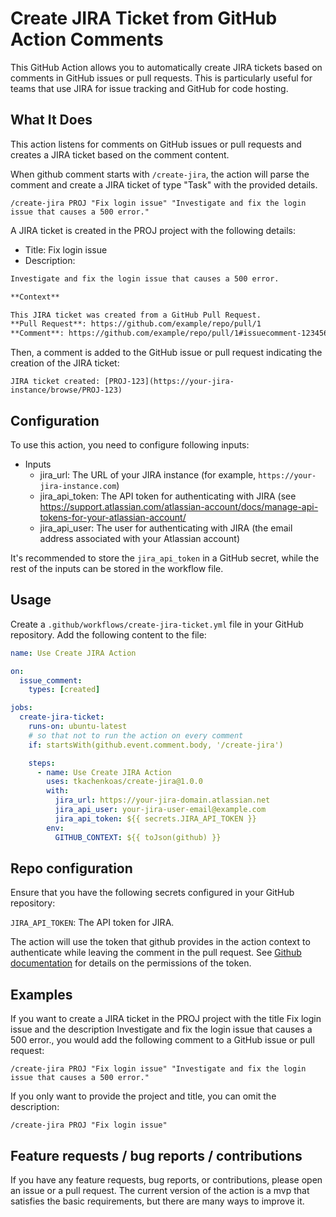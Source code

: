 # Create JIRA Ticket from GitHub Action Comments
This GitHub Action allows you to automatically create JIRA tickets based on comments in GitHub issues or pull requests. This is particularly useful for teams that use JIRA for issue tracking and GitHub for code hosting.

## What It Does
This action listens for comments on GitHub issues or pull requests and creates a JIRA ticket based on the comment content.

When github comment starts with `/create-jira`, the action will parse the comment and create a JIRA ticket
of type "Task" with the provided details.

```
/create-jira PROJ "Fix login issue" "Investigate and fix the login issue that causes a 500 error."
```

A JIRA ticket is created in the PROJ project with the following details:

- Title: Fix login issue
- Description:
```markdown
Investigate and fix the login issue that causes a 500 error.

**Context**

This JIRA ticket was created from a GitHub Pull Request.
**Pull Request**: https://github.com/example/repo/pull/1
**Comment**: https://github.com/example/repo/pull/1#issuecomment-123456789
```

Then, a comment is added to the GitHub issue or pull request indicating the creation of the JIRA ticket:

```
JIRA ticket created: [PROJ-123](https://your-jira-instance/browse/PROJ-123)
```

## Configuration
To use this action, you need to configure following inputs: 

- Inputs
  - jira_url: The URL of your JIRA instance (for example, `https://your-jira-instance.com`)
  - jira_api_token: The API token for authenticating with JIRA (see https://support.atlassian.com/atlassian-account/docs/manage-api-tokens-for-your-atlassian-account/
  - jira_api_user: The user for authenticating with JIRA (the email address associated with your Atlassian account)
 
It's recommended to store the `jira_api_token` in a GitHub secret, while the rest of the inputs can 
be stored in the workflow file. 

## Usage
  Create a `.github/workflows/create-jira-ticket.yml` file in your GitHub repository.
  Add the following content to the file:

```yml
name: Use Create JIRA Action

on:
  issue_comment:
    types: [created]

jobs:
  create-jira-ticket:
    runs-on: ubuntu-latest
    # so that not to run the action on every comment
    if: startsWith(github.event.comment.body, '/create-jira')

    steps:
      - name: Use Create JIRA Action
        uses: tkachenkoas/create-jira@1.0.0
        with:
          jira_url: https://your-jira-domain.atlassian.net
          jira_api_user: your-jira-user-email@example.com
          jira_api_token: ${{ secrets.JIRA_API_TOKEN }}
        env:
          GITHUB_CONTEXT: ${{ toJson(github) }}
```

## Repo configuration
Ensure that you have the following secrets configured in your GitHub repository:

`JIRA_API_TOKEN`: The API token for JIRA.

The action will use the token that github provides in the action 
context to authenticate while leaving the comment in the pull request.
See [Github documentation](https://docs.github.com/en/repositories/managing-your-repositorys-settings-and-features/enabling-features-for-your-repository/managing-github-actions-settings-for-a-repository#configuring-the-default-github_token-permissions)
for details on the permissions of the token.

## Examples
If you want to create a JIRA ticket in the PROJ project with the title Fix login issue and the description Investigate and fix the login issue that causes a 500 error., you would add the following comment to a GitHub issue or pull request:

```
/create-jira PROJ "Fix login issue" "Investigate and fix the login issue that causes a 500 error."
```

If you only want to provide the project and title, you can omit the description:

```/create-jira PROJ "Fix login issue"```

## Feature requests / bug reports / contributions

If you have any feature requests, bug reports, or contributions, 
please open an issue or a pull request. The current version of the action is a
mvp that satisfies the basic requirements, but there are many ways to improve it.